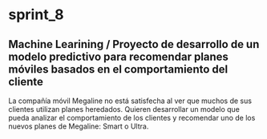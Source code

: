 # sprint_8

## Machine Learining / Proyecto de desarrollo de un modelo predictivo para recomendar planes móviles basados en el comportamiento del cliente

La compañía móvil Megaline no está satisfecha al ver que muchos de sus clientes utilizan planes heredados. Quieren desarrollar un modelo que pueda analizar el comportamiento de los clientes y recomendar uno de los nuevos planes de Megaline: Smart o Ultra.